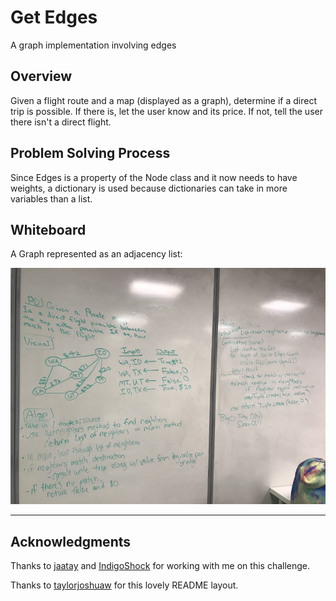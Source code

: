 # Get Edges
A graph implementation involving edges

## Overview
Given a flight route and a map (displayed as a graph), determine 
if a direct trip is possible.  If there is, let the user know and its price. 
If not, tell the user there isn't a direct flight.

## Problem Solving Process
Since Edges is a property of the Node class and it now needs to have weights,
a dictionary is used because dictionaries can take in more variables than a 
list.

## Whiteboard

A Graph represented as an adjacency list:

![graph edges](/assets/graphDirectFlight.jpg)

---

## Acknowledgments
Thanks to [jaatay](https://github.com/jaatay) and [IndigoShock](https://github.com/IndigoShock) for working with me on this challenge.

Thanks to [taylorjoshuaw](https://github.com/taylorjoshuaw) 
for this lovely README layout.